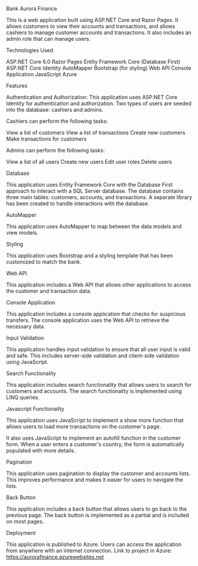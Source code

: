 Bank Aurora Finance


This is a web application built using ASP.NET Core and Razor Pages. It allows customers to view their accounts and transactions, and allows cashiers to manage customer accounts and transactions. It also includes an admin role that can manage users.


Technologies Used

ASP.NET Core 6.0
Razor Pages
Entity Framework Core (Database First)
ASP.NET Core Identity
AutoMapper
Bootstrap (for styling)
Web API
Console Application
JavaScript
Azure

Features

Authentication and Authorization: This application uses ASP.NET Core Identity for authentication and authorization. Two types of users are seeded into the database: cashiers and admins.

Cashiers can perform the following tasks:

View a list of customers
View a list of transactions
Create new customers
Make transactions for customers


Admins can perform the following tasks:

View a list of all users
Create new users
Edit user roles
Delete users


Database

This application uses Entity Framework Core with the Database First approach to interact with a SQL Server database. The database contains three main tables: customers, accounts, and transactions. A separate library has been created to handle interactions with the database.


AutoMapper

This application uses AutoMapper to map between the data models and view models.


Styling

This application uses Bootstrap and a styling template that has been customized to match the bank.


Web API

This application includes a Web API that allows other applications to access the customer and transaction data.


Console Application

This application includes a console application that checks for suspicious transfers. The console application uses the Web API to retrieve the necessary data.


Input Validation

This application handles input validation to ensure that all user input is valid and safe. This includes server-side validation and client-side validation using JavaScript.


Search Functionality

This application includes search functionality that allows users to search for customers and accounts. The search functionality is implemented using LINQ queries.


Javascript Functionality

This application uses JavaScript to implement a show more function that allows users to load more transactions on the customer's page.

It also uses JavaScript to implement an autofill function in the customer form. When a user enters a customer's country, the form is automatically populated with more details.


Pagination

This application uses pagination to display the customer and accounts lists. This improves performance and makes it easier for users to navigate the lists.


Back Button

This application includes a back button that allows users to go back to the previous page. The back button is implemented as a partial and is included on most pages.


Deployment

This application is published to Azure. Users can access the application from anywhere with an internet connection.
Link to project in Azure: https://aurorafinance.azurewebsites.net


















